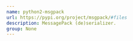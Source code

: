 ```yaml
---
name: python2-msgpack
url: https://pypi.org/project/msgpack/#files
description: MessagePack (de)serializer.
group: None
---
```


